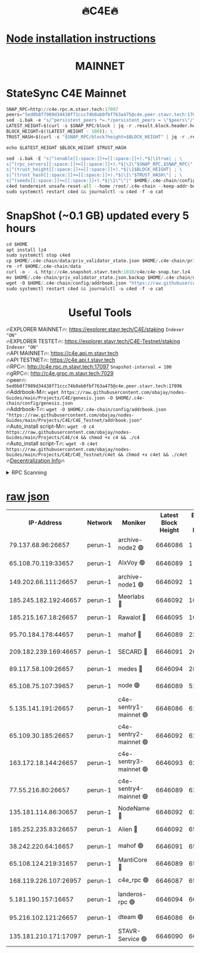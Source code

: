 <h1 align="center"> 🔥C4E🔥</h1>

[Node installation instructions](https://github.com/obajay/nodes-Guides/tree/main/Projects/C4E)
=

<h1 align="center"> MAINNET</h1>

# StateSync C4E Mainnet
```python
SNAP_RPC=http://c4e.rpc.m.stavr.tech:17097
peers="5ed0b8f7989d34438f71ccc74b0ab0fbf763a475@c4e.peer.stavr.tech:17096"
sed -i.bak -e "s/^persistent_peers *=.*/persistent_peers = \"$peers\"/" $HOME/.c4e-chain/config/config.toml
LATEST_HEIGHT=$(curl -s $SNAP_RPC/block | jq -r .result.block.header.height); \
BLOCK_HEIGHT=$((LATEST_HEIGHT - 100)); \
TRUST_HASH=$(curl -s "$SNAP_RPC/block?height=$BLOCK_HEIGHT" | jq -r .result.block_id.hash)

echo $LATEST_HEIGHT $BLOCK_HEIGHT $TRUST_HASH

sed -i.bak -E "s|^(enable[[:space:]]+=[[:space:]]+).*$|\1true| ; \
s|^(rpc_servers[[:space:]]+=[[:space:]]+).*$|\1\"$SNAP_RPC,$SNAP_RPC\"| ; \
s|^(trust_height[[:space:]]+=[[:space:]]+).*$|\1$BLOCK_HEIGHT| ; \
s|^(trust_hash[[:space:]]+=[[:space:]]+).*$|\1\"$TRUST_HASH\"| ; \
s|^(seeds[[:space:]]+=[[:space:]]+).*$|\1\"\"|" $HOME/.c4e-chain/config/config.toml
c4ed tendermint unsafe-reset-all --home /root/.c4e-chain --keep-addr-book
sudo systemctl restart c4ed && journalctl -u c4ed -f -o cat
```
# SnapShot (~0.1 GB) updated every 5 hours
```python
cd $HOME
apt install lz4
sudo systemctl stop c4ed
cp $HOME/.c4e-chain/data/priv_validator_state.json $HOME/.c4e-chain/priv_validator_state.json.backup
rm -rf $HOME/.c4e-chain/data
curl -o - -L http://c4e.snapshot.stavr.tech:1018/c4e/c4e-snap.tar.lz4 | lz4 -c -d - | tar -x -C $HOME/.c4e-chain --strip-components 2
mv $HOME/.c4e-chain/priv_validator_state.json.backup $HOME/.c4e-chain/data/priv_validator_state.json
wget -O $HOME/.c4e-chain/config/addrbook.json "https://raw.githubusercontent.com/obajay/nodes-Guides/main/Projects/C4E/addrbook.json"
sudo systemctl restart c4ed && journalctl -u c4ed -f -o cat
```
 <h1 align="center"> Useful Tools</h1>

🔥EXPLORER MAINNET🔥:  https://explorer.stavr.tech/C4E/staking            `Indexer "ON"` \
🔥EXPLORER TESTET🔥:   https://explorer.stavr.tech/C4E-Testnet/staking     `Indexer "ON"` \
🔥API MAINNET🔥:       https://c4e.api.m.stavr.tech \
🔥API TESTNET🔥:       https://c4e.api.t.stavr.tech \
🔥RPC🔥:               http://c4e.rpc.m.stavr.tech:17097                  `Snapshot-interval = 100` \
🔥gRPC🔥:              http://c4e.grpc.m.stavr.tech:7029 \
🔥peer🔥:              `5ed0b8f7989d34438f71ccc74b0ab0fbf763a475@c4e.peer.stavr.tech:17096` \
🔥Addrbook-M🔥:    ```wget https://raw.githubusercontent.com/obajay/nodes-Guides/main/Projects/C4E/genesis.json -O $HOME/.c4e-chain/config/genesis.json``` \
🔥Addrbook-T🔥:    ```wget -O $HOME/.c4e-chain/config/addrbook.json "https://raw.githubusercontent.com/obajay/nodes-Guides/main/Projects/C4E/C4E_Testnet/addrbook.json"``` \
🔥Auto_install script-M🔥: ```wget -O c4 https://raw.githubusercontent.com/obajay/nodes-Guides/main/Projects/C4E/c4 && chmod +x c4 && ./c4``` \
🔥Auto_install script-T🔥: ```wget -O c4et https://raw.githubusercontent.com/obajay/nodes-Guides/main/Projects/C4E/C4E_Testnet/c4et && chmod +x c4et && ./c4et``` \
🔥[Decentralization Info](https://github.com/obajay/StateSync-snapshots/tree/main/Projects/C4E/Decentralization)🔥




<details>
<summary>RPC Scanning</summary>

<h2 align="center"> We scan nodes in real time every 4 hours. And we provide the final result of RPC endpoints.
We cannot influence the operation of these nodes in any way. </h2>


```python
If Voting Power is higher than 0 --> then the Node is a validator of the network and may be subject to attack and be a potential threat to the chain.
```
```python
We marked such validators with a red symbol
```

</details>

[raw json](https://rpc-check.c4e.stavr.tech/c4e/rpc-c4e-result.json)
=



<table><tr><th>IP-Address</th><th>Network</th><th>Moniker</th><th>Latest Block Height</th><th>Earliest Block Height</th><th>Catching Up</th><th>Tx Index</th><th>Voting Power</th><th>Scan Time</th></tr><tr><td>79.137.68.96:26657</td><td>perun-1</td><td>archive-node2 🟢</td><td>6646086</td><td>1</td><td>False</td><td>on</td><td>0</td><td>2024-01-08T19:30:09.146283448UTC</td></tr><tr><td>65.108.70.119:33657</td><td>perun-1</td><td>AlxVoy 🟢</td><td>6646089</td><td>1</td><td>False</td><td>on</td><td>0</td><td>2024-01-08T19:30:23.253600810UTC</td></tr><tr><td>149.202.66.111:26657</td><td>perun-1</td><td>archive-node1 🟢</td><td>6646092</td><td>1</td><td>False</td><td>on</td><td>0</td><td>2024-01-08T19:30:39.359568322UTC</td></tr><tr><td>185.245.182.192:46657</td><td>perun-1</td><td>Meerlabs 🔴</td><td>6646092</td><td>1051501</td><td>False</td><td>on</td><td>527310</td><td>2024-01-08T19:30:45.024119544UTC</td></tr><tr><td>185.215.167.18:26657</td><td>perun-1</td><td>Rawalot 🔴</td><td>6646095</td><td>1090501</td><td>False</td><td>on</td><td>701423</td><td>2024-01-08T19:30:56.953165068UTC</td></tr><tr><td>95.70.184.178:44657</td><td>perun-1</td><td>mahof 🔴</td><td>6646089</td><td>2342001</td><td>False</td><td>off</td><td>1862169</td><td>2024-01-08T19:30:22.518020486UTC</td></tr><tr><td>209.182.239.169:46657</td><td>perun-1</td><td>SECARD 🔴</td><td>6646091</td><td>2616101</td><td>False</td><td>off</td><td>1136703</td><td>2024-01-08T19:30:36.603314327UTC</td></tr><tr><td>89.117.58.109:26657</td><td>perun-1</td><td>medes 🔴</td><td>6646094</td><td>2826001</td><td>False</td><td>off</td><td>1484927</td><td>2024-01-08T19:30:52.127363534UTC</td></tr><tr><td>65.108.75.107:39657</td><td>perun-1</td><td>node 🟢</td><td>6646089</td><td>5198801</td><td>False</td><td>on</td><td>0</td><td>2024-01-08T19:30:25.642599030UTC</td></tr><tr><td>5.135.141.191:26657</td><td>perun-1</td><td>c4e-sentry1-mainnet 🟢</td><td>6646086</td><td>6198001</td><td>False</td><td>on</td><td>0</td><td>2024-01-08T19:30:08.486938255UTC</td></tr><tr><td>65.109.30.185:26657</td><td>perun-1</td><td>c4e-sentry2-mainnet 🟢</td><td>6646092</td><td>6238301</td><td>False</td><td>on</td><td>0</td><td>2024-01-08T19:30:44.640830153UTC</td></tr><tr><td>163.172.18.144:26657</td><td>perun-1</td><td>c4e-sentry3-mainnet 🟢</td><td>6646093</td><td>6239001</td><td>False</td><td>on</td><td>0</td><td>2024-01-08T19:30:45.621390902UTC</td></tr><tr><td>77.55.216.80:26657</td><td>perun-1</td><td>c4e-sentry4-mainnet 🟢</td><td>6646089</td><td>6241001</td><td>False</td><td>on</td><td>0</td><td>2024-01-08T19:30:22.895592442UTC</td></tr><tr><td>135.181.114.86:30657</td><td>perun-1</td><td>NodeName 🔴</td><td>6646092</td><td>6284301</td><td>False</td><td>off</td><td>140495</td><td>2024-01-08T19:30:39.788122108UTC</td></tr><tr><td>185.252.235.83:26657</td><td>perun-1</td><td>Alien 🔴</td><td>6646092</td><td>6502501</td><td>False</td><td>on</td><td>1136703</td><td>2024-01-08T19:30:40.086942828UTC</td></tr><tr><td>38.242.220.64:16657</td><td>perun-1</td><td>mahof 🟢</td><td>6646091</td><td>6545801</td><td>False</td><td>off</td><td>0</td><td>2024-01-08T19:30:36.969574223UTC</td></tr><tr><td>65.108.124.219:31657</td><td>perun-1</td><td>MantiCore 🔴</td><td>6646089</td><td>6546089</td><td>False</td><td>off</td><td>193254</td><td>2024-01-08T19:30:22.062629744UTC</td></tr><tr><td>168.119.226.107:26957</td><td>perun-1</td><td>c4e_rpc 🟢</td><td>6646087</td><td>6554001</td><td>False</td><td>on</td><td>0</td><td>2024-01-08T19:30:15.530191044UTC</td></tr><tr><td>5.181.190.157:16657</td><td>perun-1</td><td>landeros-rpc 🟢</td><td>6646094</td><td>6636001</td><td>False</td><td>on</td><td>0</td><td>2024-01-08T19:30:56.627588971UTC</td></tr><tr><td>95.216.102.121:26657</td><td>perun-1</td><td>dteam 🟢</td><td>6646086</td><td>6640501</td><td>False</td><td>on</td><td>0</td><td>2024-01-08T19:30:08.835587282UTC</td></tr><tr><td>135.181.210.171:17097</td><td>perun-1</td><td>STAVR-Service 🟢</td><td>6646090</td><td>6645001</td><td>False</td><td>on</td><td>0</td><td>2024-01-08T19:30:28.120689156UTC</td></tr></table>
